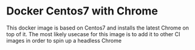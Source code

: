 # Docker Centos7 with Chrome

This docker image is based on Centos7 and installs the latest Chrome on top of it. The most likely usecase for this image is to add it to other CI images in order to spin up a headless Chrome
